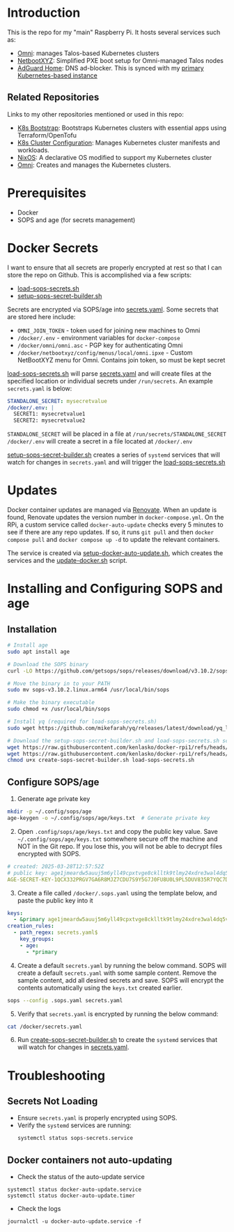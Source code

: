 # Introduction
This is the repo for my "main" Raspberry Pi. It hosts several services such as:
- [Omni](https://github.com/kenlasko/omni): manages Talos-based Kubernetes clusters
- [NetbootXYZ](netbootxyz): Simplified PXE boot setup for Omni-managed Talos nodes
- [AdGuard Home](adguard): DNS ad-blocker. This is synced with my [primary Kubernetes-based instance](https://github.com/kenlasko/k8s/tree/main/manifests/apps/adguard)

## Related Repositories
Links to my other repositories mentioned or used in this repo:
- [K8s Bootstrap](https://github.com/kenlasko/k8s-bootstrap): Bootstraps Kubernetes clusters with essential apps using Terraform/OpenTofu
- [K8s Cluster Configuration](https://github.com/kenlasko/k8s): Manages Kubernetes cluster manifests and workloads.
- [NixOS](https://github.com/kenlasko/nixos-wsl): A declarative OS modified to support my Kubernetes cluster
- [Omni](https://github.com/kenlasko/omni): Creates and manages the Kubernetes clusters.

# Prerequisites
- Docker
- SOPS and age (for secrets management)

# Docker Secrets
I want to ensure that all secrets are properly encrypted at rest so that I can store the repo on Github. This is accomplished via a few scripts:
- [load-sops-secrets.sh](load-sops-secrets.sh)
- [setup-sops-secret-builder.sh](setup-sops-secret-builder.sh)

Secrets are encrypted via SOPS/age into [secrets.yaml](secrets.yaml). Some secrets that are stored here include:
* `OMNI_JOIN_TOKEN` - token used for joining new machines to Omni
* `/docker/.env` - environment variables for `docker-compose`
* `/docker/omni/omni.asc` - PGP key for authenticating Omni
* `/docker/netbootxyz/config/menus/local/omni.ipxe` - Custom NetBootXYZ menu for Omni. Contains join token, so must be kept secret

[load-sops-secrets.sh](load-sops-secrets.sh) will parse [secrets.yaml](secrets.yaml) and will create files at the specified location or individual secrets under `/run/secrets`. An example `secrets.yaml` is below:
```yaml
STANDALONE_SECRET: mysecretvalue
/docker/.env: |
  SECRET1: mysecretvalue1
  SECRET2: mysecretvalue2
```
`STANDALONE_SECRET` will be placed in a file at `/run/secrets/STANDALONE_SECRET`
`/docker/.env` will create a secret in a file located at `/docker/.env`

[setup-sops-secret-builder.sh](setup-sops-secret-builder.sh) creates a series of `systemd` services that will watch for changes in `secrets.yaml` and will trigger the [load-sops-secrets.sh](load-sops-secrets.sh)

# Updates
Docker container updates are managed via [Renovate](https://github.com/renovatebot/renovate). When an update is found, Renovate updates the version number in `docker-compose.yml`. On the RPi, a custom service called `docker-auto-update` checks every 5 minutes to see if there are any repo updates. If so, it runs `git pull` and then `docker compose pull` and `docker compose up -d` to update the relevant containers.

The service is created via [setup-docker-auto-update.sh](setup-docker-auto-update.sh), which creates the services and the [update-docker.sh](update-docker.sh) script.

# Installing and Configuring SOPS and age
## Installation
```bash
# Install age
sudo apt install age

# Download the SOPS binary
curl -LO https://github.com/getsops/sops/releases/download/v3.10.2/sops-v3.10.2.linux.arm64

# Move the binary in to your PATH
sudo mv sops-v3.10.2.linux.arm64 /usr/local/bin/sops

# Make the binary executable
sudo chmod +x /usr/local/bin/sops

# Install yq (required for load-sops-secrets.sh)
sudo wget https://github.com/mikefarah/yq/releases/latest/download/yq_linux_arm64 -O /usr/bin/yq &&   sudo chmod +x /usr/bin/yq

# Download the setup-sops-secret-builder.sh and load-sops-secrets.sh scripts
wget https://raw.githubusercontent.com/kenlasko/docker-rpi1/refs/heads/main/setup-sops-secret-builder.sh
wget https://raw.githubusercontent.com/kenlasko/docker-rpi1/refs/heads/main/load-sops-secrets.sh
chmod u+x create-sops-secret-builder.sh load-sops-secrets.sh

```
## Configure SOPS/age
1. Generate age private key
```bash
mkdir -p ~/.config/sops/age
age-keygen -o ~/.config/sops/age/keys.txt  # Generate private key
```
2. Open `.config/sops/age/keys.txt` and copy the public key value. Save `~/.config/sops/age/keys.txt` somewhere secure off the machine and NOT in the Git repo. If you lose this, you will not be able to decrypt files encrypted with SOPS.
```yaml
# created: 2025-03-28T12:57:52Z
# public key: age1jmeardw5auuj5m6yll49cpxtvge8cklltk9tlmy24xdre3wal4dq5vek65    <--- Copy this (but without the `# public key:` part)
AGE-SECRET-KEY-1QCX332PRGV7GA6R8MJZ7CDU7S9Y5G7J0FU8U0L9PL5DUV835R7YQC7DDU5
```
3. Create a file called `/docker/.sops.yaml` using the template below, and paste the public key into it
```yaml
keys:
  - &primary age1jmeardw5auuj5m6yll49cpxtvge8cklltk9tlmy24xdre3wal4dq5vek65
creation_rules:
  - path_regex: secrets.yaml$
    key_groups:
    - age:
      - *primary
```
4. Create a default `secrets.yaml` by running the below command. SOPS will create a default `secrets.yaml` with some sample content. Remove the sample content, add all desired secrets and save. SOPS will encrypt the contents automatically using the `keys.txt` created earlier.
```bash
sops --config .sops.yaml secrets.yaml
```
5. Verify that `secrets.yaml` is encrypted by running the below command:
```bash
cat /docker/secrets.yaml
```
6. Run [create-sops-secret-builder.sh](create-sops-secret-builder.sh) to create the `systemd` services that will watch for changes in [secrets.yaml](secrets.yaml).


# Troubleshooting
## Secrets Not Loading
- Ensure `secrets.yaml` is properly encrypted using SOPS.
- Verify the `systemd` services are running:
  ```bash
  systemctl status sops-secrets.service
  ```

## Docker containers not auto-updating
- Check the status of the auto-update service
```
systemctl status docker-auto-update.service
systemctl status docker-auto-update.timer
```
- Check the logs 
```
journalctl -u docker-auto-update.service -f